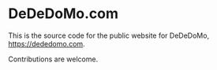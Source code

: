 # DeDeDoMo.com

This is the source code for the public website for DeDeDoMo, <https://dededomo.com>.

Contributions are welcome.
